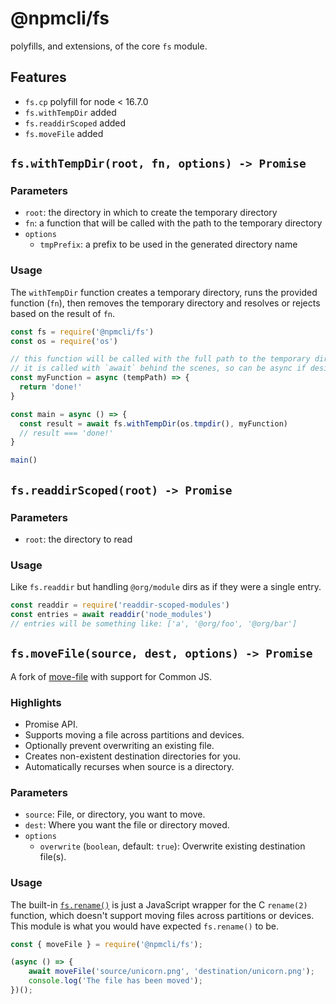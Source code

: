 # @npmcli/fs

polyfills, and extensions, of the core `fs` module.

## Features

- `fs.cp` polyfill for node < 16.7.0
- `fs.withTempDir` added
- `fs.readdirScoped` added
- `fs.moveFile` added

## `fs.withTempDir(root, fn, options) -> Promise`

### Parameters

- `root`: the directory in which to create the temporary directory
- `fn`: a function that will be called with the path to the temporary directory
- `options`
  - `tmpPrefix`: a prefix to be used in the generated directory name

### Usage

The `withTempDir` function creates a temporary directory, runs the provided
function (`fn`), then removes the temporary directory and resolves or rejects
based on the result of `fn`.

```js
const fs = require('@npmcli/fs')
const os = require('os')

// this function will be called with the full path to the temporary directory
// it is called with `await` behind the scenes, so can be async if desired.
const myFunction = async (tempPath) => {
  return 'done!'
}

const main = async () => {
  const result = await fs.withTempDir(os.tmpdir(), myFunction)
  // result === 'done!'
}

main()
```

## `fs.readdirScoped(root) -> Promise`

### Parameters

- `root`: the directory to read

### Usage

Like `fs.readdir` but handling `@org/module` dirs as if they were
a single entry.

```javascript
const readdir = require('readdir-scoped-modules')
const entries = await readdir('node_modules')
// entries will be something like: ['a', '@org/foo', '@org/bar']
```

## `fs.moveFile(source, dest, options) -> Promise`

A fork of [move-file](https://github.com/sindresorhus/move-file) with
support for Common JS.

### Highlights

- Promise API.
- Supports moving a file across partitions and devices.
- Optionally prevent overwriting an existing file.
- Creates non-existent destination directories for you.
- Automatically recurses when source is a directory.

### Parameters

- `source`: File, or directory, you want to move.
- `dest`: Where you want the file or directory moved.
- `options`
  - `overwrite` (`boolean`, default: `true`): Overwrite existing destination file(s).

### Usage

The built-in
[`fs.rename()`](https://nodejs.org/api/fs.html#fs_fs_rename_oldpath_newpath_callback)
is just a JavaScript wrapper for the C `rename(2)` function, which doesn't
support moving files across partitions or devices. This module is what you
would have expected `fs.rename()` to be.

```js
const { moveFile } = require('@npmcli/fs');

(async () => {
	await moveFile('source/unicorn.png', 'destination/unicorn.png');
	console.log('The file has been moved');
})();
```

